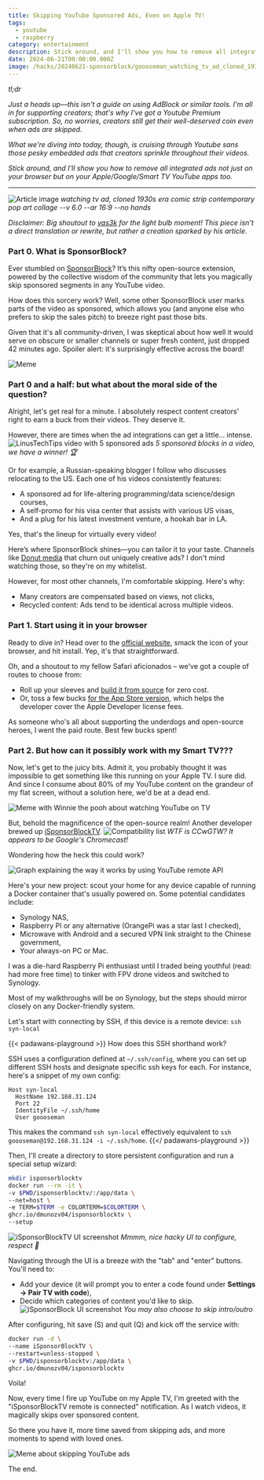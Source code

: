 ```yaml
---
title: Skipping YouTube Sponsored Ads, Even on Apple TV!
tags:
  - youtube
  - raspberry
category: entertainment
description: Stick around, and I'll show you how to remove all integrated YouTube ads not just on your browser but on your Apple/Google/Smart TV YouTube apps too.
date: 2024-06-21T00:00:00.000Z
image: /hacks/20240621-sponsorblock/goooseman_watching_tv_ad_cloned_1930s_era_comic_strip_contempor_21647b22-3841-4923-a416-defd25f08315.jpg
---
```

_tl;dr_

*Just a heads up—this isn't a guide on using AdBlock or similar tools. I'm all in for supporting creators; that's why I've got a Youtube Premium subscription. So, no worries, creators still get their well-deserved coin even when ads are skipped.*

*What we're diving into today, though, is cruising through Youtube sans those pesky embedded ads that creators sprinkle throughout their videos.*

*Stick around, and I'll show you how to remove all integrated ads not just on your browser but on your Apple/Google/Smart TV YouTube apps too.* 

-----

![Article image](./goooseman_watching_tv_ad_cloned_1930s_era_comic_strip_contempor_21647b22-3841-4923-a416-defd25f08315.webp)
_watching tv ad, cloned 1930s era comic strip contemporary pop art collage --v 6.0 --ar 16:9 --no hands_

_Disclaimer: Big shoutout to [vas3k](https://vas3k.blog/notes/sponsorblock/) for the light bulb moment! This piece isn’t a direct translation or rewrite, but rather a creation sparked by his article._

### Part 0. What is SponsorBlock?

Ever stumbled on [SponsorBlock](https://sponsor.ajay.app)? It’s this nifty open-source extension, powered by the collective wisdom of the community that lets you magically skip sponsored segments in any YouTube video.

How does this sorcery work? Well, some other SponsorBlock user marks parts of the video as sponsored, which allows you (and anyone else who prefers to skip the sales pitch) to breeze right past those bits.

Given that it's all community-driven, I was skeptical about how well it would serve on obscure or smaller channels or super fresh content, just dropped 42 minutes ago. Spoiler alert: it's surprisingly effective across the board!

![Meme](./meme-1.webp)

### Part 0 and a half: but what about the moral side of the question?

Alright, let's get real for a minute. I absolutely respect content creators' right to earn a buck from their videos. They deserve it.

However, there are times when the ad integrations can get a little... intense.
![LinusTechTips video with 5 sponsored ads](./linus-tech-tips.webp)
_5 sponsored blocks in a video, we have a winner! 🏆_

Or for example, a Russian-speaking blogger I follow who discusses relocating to the US. Each one of his videos consistently features:
- A sponsored ad for life-altering programming/data science/design courses,
- A self-promo for his visa center that assists with various US visas,
- And a plug for his latest investment venture, a hookah bar in LA.

Yes, that's the lineup for virtually every video!

Here’s where SponsorBlock shines—you can tailor it to your taste. Channels like [Donut media](https://www.youtube.com/@Donut) that churn out uniquely creative ads? I don't mind watching those, so they're on my whitelist.

However, for most other channels, I'm comfortable skipping. Here's why:
- Many creators are compensated based on views, not clicks,
- Recycled content: Ads tend to be identical across multiple videos.

### Part 1. Start using it in your browser

Ready to dive in? Head over to the [official website](https://sponsor.ajay.app), smack the icon of your browser, and hit install. Yep, it's that straightforward.

Oh, and a shoutout to my fellow Safari aficionados – we've got a couple of routes to choose from:
- Roll up your sleeves and [build it from source](https://github.com/ajayyy/SponsorBlock/wiki/Safari) for zero cost.
- Or, toss a few bucks [for the App Store version](https://github.com/ajayyy/SponsorBlock/wiki/Safari), which helps the developer cover the Apple Developer license fees.

As someone who's all about supporting the underdogs and open-source heroes, I went the paid route. Best few bucks spent!

### Part 2. But how can it possibly work with my Smart TV???

Now, let's get to the juicy bits. Admit it, you probably thought it was impossible to get something like this running on your Apple TV. I sure did. And since I consume about 80% of my YouTube content on the grandeur of my flat screen, without a solution here, we'd be at a dead end.

![Meme with Winnie the pooh about watching YouTube on TV](./meme-winnie.webp)

But, behold the magnificence of the open-source realm! Another developer brewed up [iSponsorBlockTV](https://github.com/dmunozv04/iSponsorBlockTV).
![Compatibility list](./iSponsorBlockTV-comp.webp) _WTF is CCwGTW? It appears to be Google's Chromecast!_

Wondering how the heck this could work?

![Graph explaining the way it works by using YouTube remote API](./iSponsorBlockTV-scheme.webp)

Here's your new project: scout your home for any device capable of running a Docker container that's usually powered on. Some potential candidates include:

- Synology NAS,
- Raspberry PI or any alternative (OrangePi was a star last I checked),
- Microwave with Android and a secured VPN link straight to the Chinese government,
- Your always-on PC or Mac.

I was a die-hard Raspberry Pi enthusiast until I traded being youthful (read: had more free time) to tinker with FPV drone videos and switched to Synology.

Most of my walkthroughs will be on Synology, but the steps should mirror closely on any Docker-friendly system.

Let's start with connecting by SSH, if this device is a remote device: `ssh syn-local`

{{< padawans-playground >}}
How does this SSH shorthand work?

SSH uses a configuration defined at `~/.ssh/config`, where you can set up different SSH hosts and designate specific ssh keys for each. For instance, here's a snippet of my own config:

```
Host syn-local
  HostName 192.168.31.124
  Port 22
  IdentityFile ~/.ssh/home
  User goooseman
```

This makes the command `ssh syn-local` effectively equivalent to `ssh goooseman@192.168.31.124 -i ~/.ssh/home`.
{{</ padawans-playground >}}

Then, I'll create a directory to store persistent configuration and run a special setup wizard:
```sh
mkdir isponsorblocktv
docker run --rm -it \
-v $PWD/isponsorblocktv/:/app/data \
--net=host \
-e TERM=$TERM -e COLORTERM=$COLORTERM \
ghcr.io/dmunozv04/isponsorblocktv \
--setup
```
![iSponsorBlockTV UI screenshot](./iSponsorBlockTV-1.webp) _Mmmm, nice hacky UI to configure, respect 🤙_

Navigating through the UI is a breeze with the "tab" and "enter" buttons. You'll need to:
- Add your device (it will prompt you to enter a code found under **Settings -> Pair TV with code**),
- Decide which categories of content you'd like to skip.
![iSponsorBlock UI screenshot](./iSponsorBlockTV-2.webp) _You may also choose to skip intro/outro_

After configuring, hit save (S) and quit (Q) and kick off the service with:

```sh
docker run -d \
--name iSponsorBlockTV \
--restart=unless-stopped \
-v $PWD/isponsorblocktv:/app/data \
ghcr.io/dmunozv04/isponsorblocktv
```

Voila!

Now, every time I fire up YouTube on my Apple TV, I'm greeted with the "iSponsorBlockTV remote is connected" notification. As I watch videos, it magically skips over sponsored content.

So there you have it, more time saved from skipping ads, and more moments to spend with loved ones. 

![Meme about skipping YouTube ads](./meme-3.webp)

The end.
